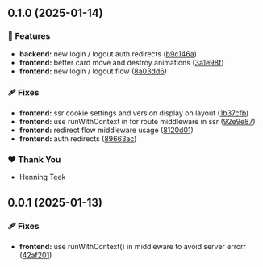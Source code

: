 ## 0.1.0 (2025-01-14)

### 🚀 Features

- **backend:** new login / logout auth redirects ([b9c146a](https://github.com/hteek/battlecardgame/commit/b9c146a))
- **frontend:** better card move and destroy animations ([3a1e98f](https://github.com/hteek/battlecardgame/commit/3a1e98f))
- **frontend:** new login / logout flow ([8a03dd6](https://github.com/hteek/battlecardgame/commit/8a03dd6))

### 🩹 Fixes

- **frontend:** ssr cookie settings and version display on layout ([1b37cfb](https://github.com/hteek/battlecardgame/commit/1b37cfb))
- **frontend:** use runWithContext in for route middleware in ssr ([92e9e87](https://github.com/hteek/battlecardgame/commit/92e9e87))
- **frontend:** redirect flow middleware usage ([8120d01](https://github.com/hteek/battlecardgame/commit/8120d01))
- **frontend:** auth redirects ([89663ac](https://github.com/hteek/battlecardgame/commit/89663ac))

### ❤️ Thank You

- Henning Teek

## 0.0.1 (2025-01-13)

### 🩹 Fixes

- **frontend:** use runWithContext() in middleware to avoid server errorr ([42af201](https://github.com/hteek/battlecardgame/commit/42af201))